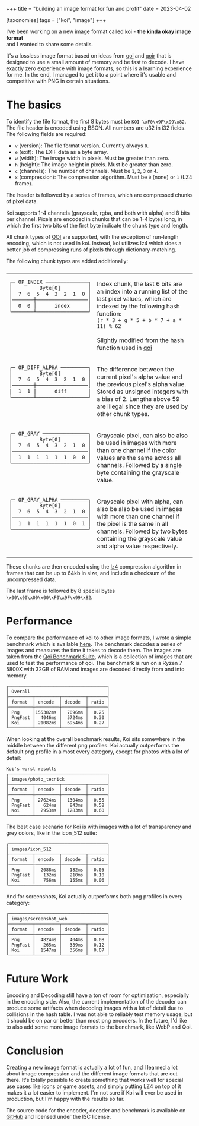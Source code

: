 +++
title = "building an image format for fun and profit"
date = 2023-04-02

[taxonomies]
tags = ["koi", "image"]
+++

I've been working on a new image format called [koi](https://github.com/explodingcamera/koi) - **the kinda okay image format**  
and I wanted to share some details.

It's a lossless image format based on ideas from [qoi](https://phoboslab.org/log/2021/11/qoi-fast-lossless-image-compression) and [qoir](https://nigeltao.github.io/blog/2022/qoir.html) that is designed to use a small amount of memory and be fast to decode. I have exactly zero experience with image formats, so this is a learning experience for me. In the end, I managed to get it to a point where it's usable and competitive with PNG in certain situations.

# The basics

To identify the file format, the first 8 bytes must be `KOI \xF0\x9F\x99\x82`. The file header is encoded using BSON. All numbers are u32 in i32 fields. The following fields are required:

- `v` (version): The file format version. Currently always `0`.
- `e` (exif): The EXIF data as a byte array.
- `w` (width): The image width in pixels. Must be greater than zero.
- `h` (height): The image height in pixels. Must be greater than zero.
- `c` (channels): The number of channels. Must be `1`, `2`, `3` or `4`.
- `x` (compression): The compression algorithm. Must be `0` (none) or `1` (LZ4 frame).

The header is followed by a series of frames, which are compressed chunks of pixel data.

Koi supports 1-4 channels (grayscale, rgba, and both with alpha) and 8 bits per channel. Pixels are encoded in chunks that can be 1-4 bytes long, in which the first two bits of the first byte indicate the chunk type and length.

All chunk types of [QOI](https://phoboslab.org/log/2021/11/qoi-fast-lossless-image-compression) are supported, with the exception of run-length encoding, which is not used in koi. Instead, koi utilizes lz4 which does a better job of compressing runs of pixels through dictionary-matching.

The following chunk types are added additionally:

<style>
  .chunk-table {
    /* overflow: auto;
    display: flex;
    padding: 0;
    /* border: none; */ */
  }
  .chunk-table tbody {
    display: flex;
    flex-direction: column;
  }
  .chunk-table tr {
    display: flex;
    flex-wrap: wrap;
  }
  .chunk-table td:first-child {
    flex: 1;
  }
  .chunk-table td:last-child {
    flex: 999;
    min-width: 15rem;
  }
</style>

<table class="chunk-table">
  <tr>
    <td>
      <pre><code>┌─ OP_INDEX ──────────────┐
│         Byte[0]         │
│  7  6  5  4  3  2  1  0 │
│───────┼─────────────────│
│  0  0 │      index      │
└───────┴─────────────────┘</code></pre></td>
    <td><p>
      Index chunk, the last 6 bits are an index into a running list of the last pixel values, which are indexed by the following hash function:<br/>
      <code>(r * 3 + g * 5 + b * 7 + a * 11) % 62</code><br/><br/>
      Slightly modified from the hash function used in <a href="https://qoiformat.org/qoi-specification.pdf">qoi</a>
    </p></td>
  </tr>
  <tr>
    <td>
      <pre><code>┌─ OP_DIFF_ALPHA ─────────┐
│         Byte[0]         │
│  7  6  5  4  3  2  1  0 │
│───────┼─────────────────│
|  1  1 |      diff       |
└───────┴─────────────────┘</code></pre></td>
    <td><p>
      The difference between the current pixel's alpha value and the previous pixel's alpha value. Stored as unsigned integers with a bias of 2. Lengths above 59 are illegal since they are used by other chunk types.
    </p></td>
  </tr>
  <tr>
    <td>
      <pre><code>┌─ OP_GRAY ───────────────┐
│         Byte[0]         │
│  7  6  5  4  3  2  1  0 │
│─────────────────────────│
│  1  1  1  1  1  1  0  0 │
└─────────────────────────┘</code></pre></td>
    <td><p>
      Grayscale pixel, can also be also be used in images with more than one channel if the color values are the same across all channels. Followed by a single byte containing the grayscale value.
    </p></td>
  </tr>
  <tr>
    <td>
      <pre><code>┌─ OP_GRAY_ALPHA ─────────┐
│         Byte[0]         │
│  7  6  5  4  3  2  1  0 │
│─────────────────────────│
│  1  1  1  1  1  1  0  1 │
└─────────────────────────┘</code></pre></td>
    <td><p>
      Grayscale pixel with alpha, can also be also be used in images with more than one channel if the pixel is the same in all channels. Followed by two bytes containing the grayscale value and alpha value respectively.
    </p></td>
  </tr>
</table>

These chunks are then encoded using the [lz4](https://lz4.github.io/lz4/) compression algorithm in frames that can be up to 64kb in size, and include a checksum of the uncompressed data.

The last frame is followed by 8 special bytes `\x00\x00\x00\x00\xF0\x9F\x99\x82`.

# Performance

To compare the performance of koi to other image formats, I wrote a simple benchmark which is available [here](https://github.com/explodingcamera/koi-rs/tree/main/koi-bench). The benchmark decodes a series of images and measures the time it takes to decode them. The images are taken from the [Qoi Benchmark Suite](https://qoiformat.org/benchmark/), which is a collection of images that are used to test the performance of qoi. The benchmark is run on a Ryzen 7 5800X with 32GB of RAM and images are decoded directly from and into memory.

```
┌─────────────────────────────────────┐
│ Overall                             │
├─────────┬─────────┬─────────┬───────┤
│ format  │ encode  │ decode  │ ratio │
├─────────┼─────────┼─────────┼───────┤
│ Png     │155382ms │  7096ms │  0.25 │
│ PngFast │  4046ms │  5724ms │  0.30 │
│ Koi     │ 21082ms │  6954ms │  0.27 │
└─────────┴─────────┴─────────┴───────┘
```

When looking at the overall benchmark results, Koi sits somewhere in the middle between the different png profiles. Koi actually outperforms the default png profile in almost every category, except
for photos with a lot of detail:

```
Koi's worst results
┌─────────────────────────────────────┐
│ images/photo_tecnick                │
├─────────┬─────────┬─────────┬───────┤
│ format  │ encode  │ decode  │ ratio │
├─────────┼─────────┼─────────┼───────┤
│ Png     │ 27624ms │  1304ms │  0.55 │
│ PngFast │   624ms │   843ms │  0.58 │
│ Koi     │  2953ms │  1283ms │  0.60 │
└─────────┴─────────┴─────────┴───────┘
```

The best case scenario for Koi is with images with a lot of transparency and grey colors, like in the icon_512 suite:

```
┌─────────────────────────────────────┐
│ images/icon_512                     │
├─────────┬─────────┬─────────┬───────┤
│ format  │ encode  │ decode  │ ratio │
├─────────┼─────────┼─────────┼───────┤
│ Png     │  2088ms │   182ms │  0.05 │
│ PngFast │   132ms │   210ms │  0.10 │
│ Koi     │   756ms │   155ms │  0.06 │
└─────────┴─────────┴─────────┴───────┘
```

And for screenshots, Koi actually outperforms both png profiles in every category:

```
┌─────────────────────────────────────┐
│ images/screenshot_web               │
├─────────┬─────────┬─────────┬───────┤
│ format  │ encode  │ decode  │ ratio │
├─────────┼─────────┼─────────┼───────┤
│ Png     │  4824ms │   404ms │  0.08 │
│ PngFast │   265ms │   389ms │  0.12 │
│ Koi     │  1547ms │   356ms │  0.07 │
└─────────┴─────────┴─────────┴───────┘
```

# Future Work

Encoding and Decoding still have a ton of room for optimization, especially in the encoding side. Also, the current implementation of the decoder can produce some artifacts when decoding images with a lot of detail due to collisions in the hash table. I was not able to reliably test memory usage, but it should be on par or better than most png encoders. In the future, I'd like to also add some more image formats to the benchmark, like WebP and Qoi.

# Conclusion

Creating a new image format is actually a lot of fun, and I learned a lot about image compression and the different image formats that are out there. It's totally possible to create something that works well for special use cases like icons or game assets, and simply putting LZ4 on top of it makes it a lot easier to implement. I'm not sure if Koi will ever be used in production, but I'm happy with the results so far.

The source code for the encoder, decoder and benchmark is available on [GitHub](https://github.com/explodingcamera/koi-rs) and licensed under the ISC license.
